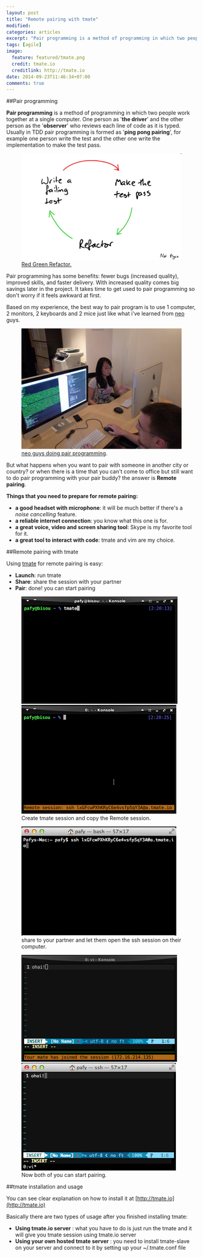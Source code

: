 ```yaml
---
layout: post
title: "Remote pairing with tmate"
modified:
categories: articles
excerpt: "Pair programming is a method of programming in which two people work together at a single computer. One person as ‘the driver’ and the other person as the ‘observer’ who reviews each line of code as it is typed"
tags: [agile]
image:
  feature: featured/tmate.png
  credit: tmate.io
  creditlink: http://tmate.io
date: 2014-09-23T11:46:34+07:00
comments: true
---
```


##Pair programming

**Pair programming** is a method of programming in which two people work together at a single computer. One person as '**the driver**' and the other person as the '**observer**' who reviews each line of code as it is typed. Usually in TDD pair programming is formed as '**ping pong pairing**', for example one person write the test and the other one write the implementation to make the test pass.

<figure>
  <img src="/images/post/2014-09-23-remote-pairing-with-tmate/red-green-refactor.png" alt="image">
  <figcaption><a href="http://wrozka.github.io/ppppp-pair-programming/#/18">Red Green Refactor.</a></figcaption>
</figure>

Pair programming has some benefits: fewer bugs (increased quality), improved skills, and faster delivery. With increased quality comes big savings later in the project. It takes time to get used to pair programming so don't worry if it feels awkward at first.

Based on my experience, the best way to pair program is to use 1 computer, 2 monitors, 2 keyboards and 2 mice just like what i've learned from [neo](http://www.neo.com) guys.

<figure>
  <img src="/images/post/2014-09-23-remote-pairing-with-tmate/pairing.jpg" alt="pair programming">
  <figcaption><a href="http://weilu.github.io/reddot2012/" title="neo guys doing pair programming">neo guys doing pair programming</a>.</figcaption>
</figure>

But what happens when you want to pair with someone in another city or country? or when there is a time that you can't come to office but still want to do pair programming with your pair buddy? the answer is **Remote pairing**.

**Things that you need to prepare for remote pairing:**

* **a good headset with microphone**: it will be much better if there's a *noise cancelling* feature.
* **a reliable internet connection**: you know what this one is for.
* **a great voice, video and screen sharing tool**: Skype is my favorite tool for it.
* **a great tool to interact with code**: tmate and vim are my choice.

##Remote pairing with tmate

Using [tmate](http://tmate.io) for remote pairing is easy:

* **Launch**: run tmate
* **Share**: share the session with your partner
* **Pair**: done! you can start pairing

<figure class="half">
  <img src="/images/post/2014-09-23-remote-pairing-with-tmate/01.png" alt="image">
  <img src="/images/post/2014-09-23-remote-pairing-with-tmate/02.png" alt="image">
  <figcaption>Create tmate session and copy the Remote session.</figcaption>
</figure>
<figure class="half">
  <img src="/images/post/2014-09-23-remote-pairing-with-tmate/05.png" alt="image">
  <figcaption>share to your partner and let them open the ssh session on their computer.</figcaption>
</figure>
<figure class="half">
  <img src="/images/post/2014-09-23-remote-pairing-with-tmate/04.png" alt="image">
  <img src="/images/post/2014-09-23-remote-pairing-with-tmate/07.png" alt="image">
  <figcaption>Now both of you can start pairing.</figcaption>
</figure>

##tmate installation and usage

You can see clear explanation on how to install it at [http://tmate.io](http://tmate.io)

Basically there are two types of usage after you finished installing tmate:

* **Using tmate.io server** : what you have to do is just run the tmate and it will give you tmate session using tmate.io server
* **Using your own hosted tmate server** : you need to install tmate-slave on your server and connect to it by setting up your ~/.tmate.conf file
